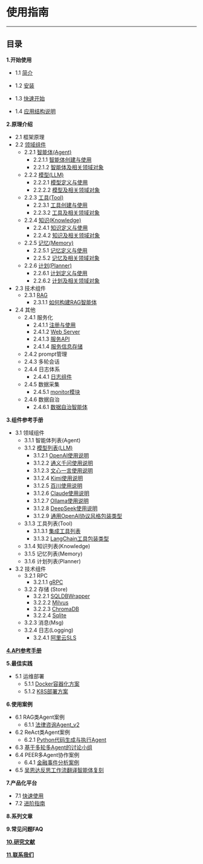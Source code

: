 # 使用指南
************************************************
## 目录

**1.开始使用**

* 1.1 [简介](1_1_简介.md)

* 1.2 [安装](1_2_安装.md)

* 1.3 [快速开始](1_3_快速开始.md)

* 1.4 [应用结构说明](1_4_应用工程结构及说明.md)

**2.原理介绍**

* 2.1 框架原理
* 2.2 [领域组件](2_2_领域组件原理.md)
  * 2.2.1 [智能体(Agent)](2_2_1_智能体.md)
    * 2.2.1.1 [智能体创建与使用](2_2_1_智能体创建与使用.md)
    * 2.2.1.2 [智能体及相关领域对象](2_2_1_智能体及相关领域对象.md)
  * 2.2.2 [模型(LLM)](2_2_2_模型.md)
    * 2.2.2.1 [模型定义与使用](2_2_2_模型及相关领域对象.md)
    * 2.2.2.2 [模型及相关领域对象](2_2_2_模型及相关领域对象.md)
  * 2.2.3 [工具(Tool)](2_2_3_工具.md)
    * 2.2.3.1 [工具创建与使用](2_2_3_工具创建与使用.md)
    * 2.2.3.2 [工具及相关领域对象](2_2_3_工具及相关领域对象.md)
  * 2.2.4 [知识(Knowledge)](2_2_4_知识.md)
    * 2.2.4.1 [知识定义与使用](2_2_4_知识定义与使用.md)
    * 2.2.4.2 [知识及相关领域对象](2_2_4_知识及相关领域对象.md)
  * 2.2.5 [记忆(Memory)](2_2_5_记忆.md)
    * 2.2.5.1 [记忆定义与使用](2_2_5_记忆定义与使用.md)
    * 2.2.5.2 [记忆及相关领域对象](2_2_5_记忆及相关领域对象.md)
  * 2.2.6 [计划(Planner)](2_2_6_计划.md)
    * 2.2.6.1 [计划定义与使用](2_2_6_计划定义与使用.md)
    * 2.2.6.2 [计划及相关领域对象](2_2_6_计划及相关领域对象.md)
* 2.3 技术组件
  * 2.3.1 [RAG](2_2_4_RAG.md)
    * 2.3.1.1 [如何构建RAG智能体](2_2_4_如何构建RAG智能体.md)
* 2.4 其他
  * 2.4.1 服务化
    * 2.4.1.1 [注册与使用](2_4_1_服务注册与使用.md)
    * 2.4.1.2 [Web Server](2_4_1_Web_Server.md)
    * 2.4.1.3 [服务API](2_4_1_服务Api.md)
    * 2.4.1.4 [服务信息存储](2_4_1_服务信息存储.md)
  * 2.4.2 prompt管理
  * 2.4.3 多轮会话
  * 2.4.4 日志体系
    * 2.4.4.1 [日志组件](2_4_4_日志组件.md)
  * 2.4.5 数据采集
    * 2.4.5.1 [monitor模块](2_5_1_监控模块.md)
  * 2.4.6 数据自治
    * 2.4.6.1 [数据自治智能体](8_1_1_数据自治智能体.md)

**3.组件参考手册**
* 3.1 领域组件
  * 3.1.1 智能体列表(Agent)
  * 3.1.2 [模型列表(LLM)](3_1_2_0_模型列表.md)
    * 3.1.2.1 [OpenAI使用说明](3_1_2_OpenAI使用.md)
    * 3.1.2.2 [通义千问使用说明](3_1_2_Qwen使用.md)
    * 3.1.2.3 [文心一言使用说明](3_1_2_文心使用.md)
    * 3.1.2.4 [Kimi使用说明](3_1_2_Kimi使用.md)
    * 3.1.2.5 [百川使用说明](3_1_2_百川使用.md)
    * 3.1.2.6 [Claude使用说明](3_1_2_Claude使用.md)
    * 3.1.2.7 [Ollama使用说明](3_1_2_Ollama使用.md)
    * 3.1.2.8 [DeepSeek使用说明](3_1_2_DeepSeek使用.md)
    * 3.1.2.9 [通用OpenAI协议风格包装类型](3_1_2_OpenAIStyleLLM使用.md)
  * 3.1.3 工具列表(Tool)
    * 3.1.3.1 [集成工具列表](2_2_3_集成的工具.md)
    * 3.1.3.2 [LangChain工具包装类型](2_2_3_集成LangChain工具.md)
  * 3.1.4 知识列表(Knowledge)
  * 3.1.5 记忆列表(Memory)
  * 3.1.6 计划列表(Planner)
* 3.2 技术组件
  * 3.2.1 RPC
    * 3.2.1.1 [gRPC](3_2_1_gRPC.md)
  * 3.2.2 存储 (Store)
    * 3.2.2.1 [SQLDBWrapper](2_3_1_SQLDB_WRAPPER.md)
    * 3.2.2.2 [Milvus](3_3_1_Milvus.md)
    * 3.2.2.3 [ChromaDB](3_3_2_ChromaDB.md)
    * 3.2.2.4 [Sqlite](3_3_3_Sqlite.md)
  * 3.2.3 消息(Msg)
  * 3.2.4 日志(Logging)
    * 3.2.4.1 [阿里云SLS](3_2_4_阿里云SLS.md)

**[4.API参考手册](4_1_API参考.md)**

**5.最佳实践**
* 5.1 运维部署
  * 5.1.1 [Docker容器化方案](5_1_1_Docker容器化部署.md)
  * 5.1.2 [K8S部署方案](5_1_2_K8S部署.md)

**6.使用案例**
* 6.1 RAG类Agent案例
  * 6.1.1 [法律咨询Agent_v2](7_1_1_法律咨询案例.md)
* 6.2 ReAct类Agent案例
  * 6.2.1 [Python代码生成与执行Agent](7_1_1_Python自动执行案例.md)
* 6.3 [基于多轮多Agent的讨论小组](6_2_1_讨论组.md)
* 6.4 PEER多Agent协作案例
  * 6.4.1 [金融事件分析案例](./6_4_1_金融事件分析案例.md)
* 6.5 [吴恩达反思工作流翻译智能体复刻](./7_1_1_翻译案例.md)

**7.产品化平台**
* 7.1 [快速使用](./10_1_1_产品化平台快速开始.md)
* 7.2 [进阶指南](./10_1_2_产品化平台进阶指南.md)

**8.系列文章**

**9.常见问题FAQ**

**[10.研究文献](9_1_研究文献.md)**

**[11.联系我们](6_1_联系我们.md)**
